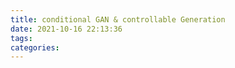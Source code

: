 ```yaml
---
title: conditional GAN & controllable Generation
date: 2021-10-16 22:13:36
tags:
categories:
---
```

